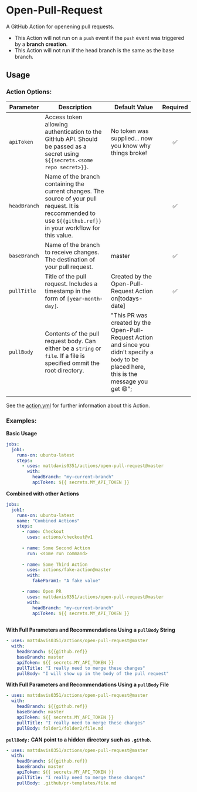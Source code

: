 # Open-Pull-Request

A GitHub Action for openening pull requests.  
- This Action will not run on a `push` event if the `push` event was triggered by a **branch creation**.  
- This Action will not run if the head branch is the same as the base branch.

## Usage

### Action Options:

|Parameter|Description|Default Value|Required|
|---|---|---|:---:|
|`apiToken`|Access token allowing authentication to the GitHub API.  Should be passed as a secret using `${{secrets.<some repo secret>}}`.|No token was supplied... now you know why things broke!|:white_check_mark:|
|`headBranch`|Name of the branch containing the current changes.  The source of your pull request.  It is reccommended to use `${{github.ref}}` in your workflow for this value.||:white_check_mark:|
|`baseBranch`|Name of the branch to receive changes.  The destination of your pull request.|master|:white_check_mark:|
|`pullTitle`|Title of the pull request.  Includes a timestamp in the form of `[year-month-day]`.|Created by the Open-Pull-Request Action on[todays-date]|:white_check_mark:|
|`pullBody`|Contents of the pull request body.  Can either be a `string` or `file`.  If a file is specified ommit the root directory.|"This PR was created by the Open-Pull-Request Action and since you didn't specify a `body` to be placed here, this is the message you get :smile:";
||

See the [action.yml](https://github.com/mattdavis0351/actions/blob/master/open-pull-request/action.yml) for further information about this Action.

### Examples:

**Basic Usage**
```yaml
jobs:
  job1:
    runs-on: ubuntu-latest
    steps:
      - uses: mattdavis0351/actions/open-pull-request@master
        with:
          headBranch: "my-current-branch"
          apiToken: ${{ secrets.MY_API_TOKEN }}        
```

**Combined with other Actions**
```yaml
jobs:
  job1:
    runs-on: ubuntu-latest
    name: "Combined Actions"
    steps:
      - name: Checkout
        uses: actions/checkout@v1
        
      - name: Some Second Action
        run: <some run command>
        
      - name: Some Third Action
        uses: actions/fake-action@master
        with:
          fakeParam1: "A fake value"

      - name: Open PR
        uses: mattdavis0351/actions/open-pull-request@master
        with:
          headBranch: "my-current-branch"
          apiToken: ${{ secrets.MY_API_TOKEN }}
          
```

**With Full Parameters and Recommendations Using a `pullBody` String**
```yaml
- uses: mattdavis0351/actions/open-pull-request@master
  with:
    headBranch: ${{github.ref}}
    baseBranch: master
    apiToken: ${{ secrets.MY_API_TOKEN }}
    pullTitle: "I really need to merge these changes"
    pullBody: "I will show up in the body of the pull request"
```

**With Full Parameters and Recommendations Using a `pullBody` File**
```yaml
- uses: mattdavis0351/actions/open-pull-request@master
  with:
    headBranch: ${{github.ref}}
    baseBranch: master
    apiToken: ${{ secrets.MY_API_TOKEN }}
    pullTitle: "I really need to merge these changes"
    pullBody: folder1/folder2/file.md 
```

**`pullBody:` CAN point to a hidden directory such as `.github`.**
```yaml
- uses: mattdavis0351/actions/open-pull-request@master
  with:
    headBranch: ${{github.ref}}
    baseBranch: master
    apiToken: ${{ secrets.MY_API_TOKEN }}
    pullTitle: "I really need to merge these changes"
    pullBody: .github/pr-templates/file.md 
```

